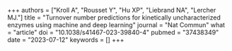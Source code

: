+++
authors = ["Kroll A", "Rousset Y", "Hu XP", "Liebrand NA", "Lercher MJ."]
title = "Turnover number predictions for kinetically uncharacterized enzymes using machine and deep learning"
journal = "Nat Commun"
what = "article"
doi = "10.1038/s41467-023-39840-4"
pubmed = "37438349"
date = "2023-07-12"
keywords = []
+++

